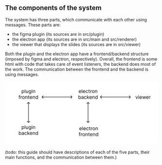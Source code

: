 ## The components of the system

The system has three parts, which communicate with each other using messages. These parts are:
- the figma plugin (its sources are in src/plugin)
- the electron app (its sources are in src/main and src/renderer)
- the viewer that displays the slides (its sources are in src/viewer)

Both the plugin and the electron app have a frontend/backend structure (imposed by figma and electron, respectively). Overall, the frontend is some html with code that takes care of event listeners, the backend does most of the work. The communication between the frontend and the backend is using messages. 

![Commnication architecture](communication.svg)


(todo: this guide should have descriptions of each of the five parts, their main functions, and the communication between them.)

